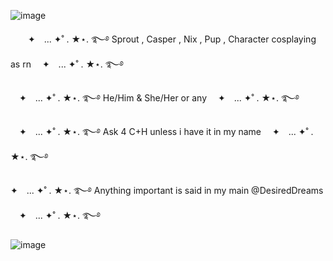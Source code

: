 
![image](https://github.com/user-attachments/assets/76fd450a-bad1-4917-9311-300c24e2bbd7)



　　✦　... ✦˚ . ★⋆. ࿐࿔ Sprout , Casper , Nix , Pup , Character cosplaying as rn 　✦　... ✦˚ . ★⋆. ࿐࿔

　✦　... ✦˚ . ★⋆. ࿐࿔ He/Him & She/Her or any 　✦　... ✦˚ . ★⋆. ࿐࿔

　✦　... ✦˚ . ★⋆. ࿐࿔ Ask 4 C+H unless i have it in my name 　✦　... ✦˚ . ★⋆. ࿐࿔

✦　... ✦˚ . ★⋆. ࿐࿔ Anything important is said in my main @DesiredDreams 　✦　... ✦˚ . ★⋆. ࿐࿔


![image](https://github.com/user-attachments/assets/4e5a08b5-bc66-4661-bb61-ca54b3e66776)
